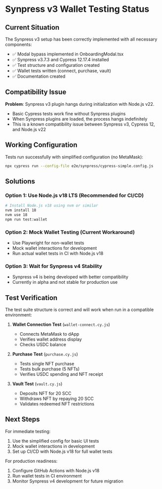 # Synpress v3 Wallet Testing Status

## Current Situation

The Synpress v3 setup has been correctly implemented with all necessary components:

- ✅ Modal bypass implemented in OnboardingModal.tsx
- ✅ Synpress v3.7.3 and Cypress 12.17.4 installed
- ✅ Test structure and configuration created
- ✅ Wallet tests written (connect, purchase, vault)
- ✅ Documentation created

## Compatibility Issue

**Problem**: Synpress v3 plugin hangs during initialization with Node.js v22.

- Basic Cypress tests work fine without Synpress plugins
- When Synpress plugins are loaded, the process hangs indefinitely
- This is a known compatibility issue between Synpress v3, Cypress 12, and Node.js v22

## Working Configuration

Tests run successfully with simplified configuration (no MetaMask):

```bash
npx cypress run --config-file e2e/synpress/cypress-simple.config.js
```

## Solutions

### Option 1: Use Node.js v18 LTS (Recommended for CI/CD)

```bash
# Install Node.js v18 using nvm or similar
nvm install 18
nvm use 18
npm run test:wallet
```

### Option 2: Mock Wallet Testing (Current Workaround)

- Use Playwright for non-wallet tests
- Mock wallet interactions for development
- Run actual wallet tests in CI with Node.js v18

### Option 3: Wait for Synpress v4 Stability

- Synpress v4 is being developed with better compatibility
- Currently in alpha and not stable for production use

## Test Verification

The test suite structure is correct and will work when run in a compatible environment:

1. **Wallet Connection Test** (`wallet-connect.cy.js`)
   - Connects MetaMask to dApp
   - Verifies wallet address display
   - Checks USDC balance

2. **Purchase Test** (`purchase.cy.js`)
   - Tests single NFT purchase
   - Tests bulk purchase (5 NFTs)
   - Verifies USDC spending and NFT receipt

3. **Vault Test** (`vault.cy.js`)
   - Deposits NFT for 20 SCC
   - Withdraws NFT by repaying 20 SCC
   - Validates redeemed NFT restrictions

## Next Steps

For immediate testing:

1. Use the simplified config for basic UI tests
2. Mock wallet interactions in development
3. Set up CI/CD with Node.js v18 for full wallet tests

For production readiness:

1. Configure GitHub Actions with Node.js v18
2. Run wallet tests in CI environment
3. Monitor Synpress v4 development for future migration
